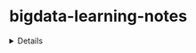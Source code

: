 # bigdata-learning-notes

<details>
CLICK ME
# 大数据学习笔记

* 大数据
  * scala
    * [scala 模式匹配](note/scala/scala模式匹配match.md)
    * scala
    * [scala 模式匹配](note/scala/scala模式匹配match.md)
  
    
* 大数据运维
  * zabbix
    * [Centos7.7 安装 Zabbix](note/zabbix/Centos7.7安装Zabbix.md)
      * 编译源码安装zabbix4.4
        * [Centos7.7 编译源码安装使用 Zabbix(zabbix-server)](Centos7.7编译源码安装使用Zabbix(zabbix-server).md)
        * [Centos7.7 编译源码安装使用 Zabbix(zabbix-agent)](Centos7.7编译源码安装使用Zabbix(zabbix-agent).md)
      * 二进制文件安装使用 Zabbix5.0
        * [Centos7.7 二进制文件安装使用 Zabbix5.0(zabbix-server)](Centos7.7二进制文件安装使用Zabbix5.0(zabbix-server).md)
        * [Centos7.7 二进制文件安装使用 Zabbix5.0(zabbix-agent)](Centos7.7二进制文件安装使用Zabbix5.0(zabbix-agent).md)
    * [Zabbix5.0 中文乱码](note/zabbix/Zabbix5.0中文乱码.md)
    * [Zabbix: 添加被监控主机、创建主机、监控项、触发器、图形和模板](note/zabbix/Zabbix添加被监控主机、创建主机、监控项、触发器、图形和模板.md)
    * [Zabbix: 自定义邮件告警](note/zabbix/Zabbix自定义邮件告警.md)
</details>